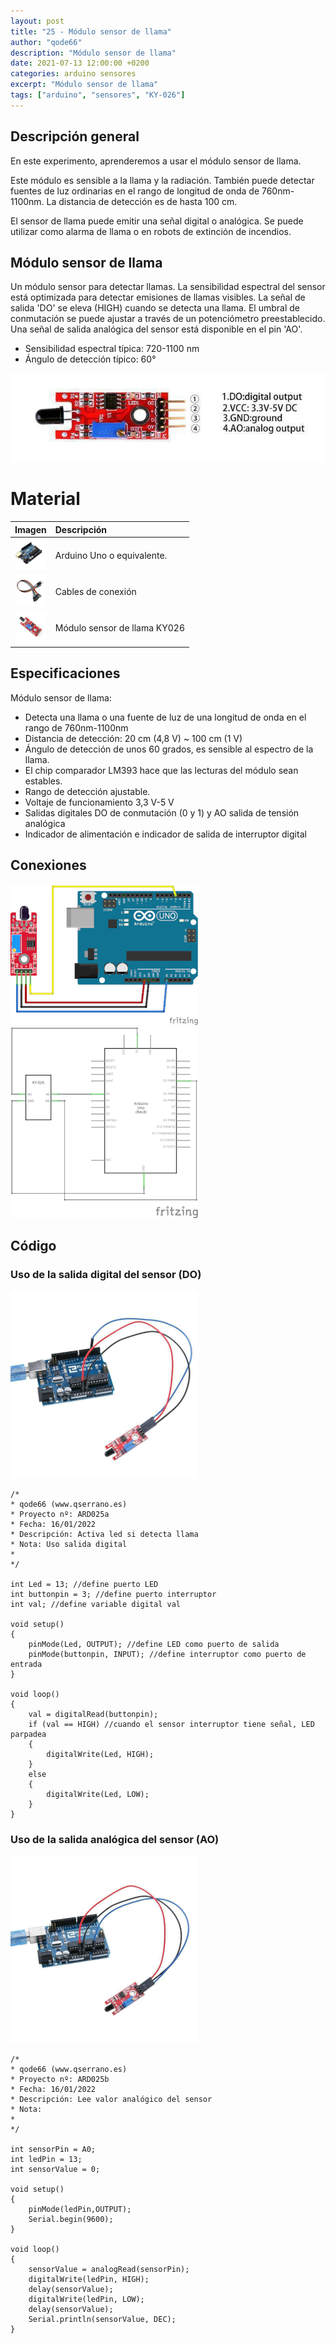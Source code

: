 ```yaml
---
layout: post
title: "25 - Módulo sensor de llama"
author: "qode66"
description: "Módulo sensor de llama"
date: 2021-07-13 12:00:00 +0200
categories: arduino sensores
excerpt: "Módulo sensor de llama"
tags: ["arduino", "sensores", "KY-026"]
---
```


[img1]: /assets/imatges/ard/ard_25_01.png "Pines del módulo KY-026"
[img2]: /assets/imatges/ard/ard_25_02.png "Montaje KY-026"
[img3]: /assets/imatges/ard/ard_25_03.png "Esquema eléctrico KY-026"
[img4]: /assets/imatges/ard/ard_25_04.png "Uso salida digital"
[img5]: /assets/imatges/ard/ard_25_05.png "Uso salida analógica"

## Descripción general

En este experimento, aprenderemos a usar el módulo sensor de llama.

Este módulo es sensible a la llama y la radiación. También puede detectar
fuentes de luz ordinarias en el rango de longitud de onda de 760nm-1100nm.
La distancia de detección es de hasta 100 cm.

El sensor de llama puede emitir una señal digital o analógica. Se puede
utilizar como alarma de llama o en robots de extinción de incendios.

## Módulo sensor de llama

Un módulo sensor para detectar llamas. La sensibilidad espectral del
sensor está optimizada para detectar emisiones de llamas visibles. La
señal de salida 'DO' se eleva (HIGH) cuando se detecta una llama. El
umbral de conmutación se puede ajustar a través de un potenciómetro
preestablecido. Una señal de salida analógica del sensor está disponible en
el pin 'AO'.

- Sensibilidad espectral típica: 720-1100 nm
- Ángulo de detección típico: 60°

![Pines del módulo KY-026][img1]

# Material

|                               Imagen                               | Descripción                  |
| :----------------------------------------------------------------: | :-------------------------- |
| <img src="/assets/imatges/mat/mat_unor3.png" width="50" height="50">  | Arduino Uno o equivalente.   |
| <img src="/assets/imatges/mat/mat_cables.png" width="50" height="50"> | Cables de conexión          |
| <img src="/assets/imatges/mat/mat_KY-026.png" width="50" height="50"> | Módulo sensor de llama KY026 |

## Especificaciones

Módulo sensor de llama:

- Detecta una llama o una fuente de luz de una longitud de onda en el
  rango de 760nm-1100nm
- Distancia de detección: 20 cm (4,8 V) ~ 100 cm (1 V)
- Ángulo de detección de unos 60 grados, es sensible al espectro de la
  llama.
- El chip comparador LM393 hace que las lecturas del módulo sean
  estables.
- Rango de detección ajustable.
- Voltaje de funcionamiento 3,3 V-5 V
- Salidas digitales DO de conmutación (0 y 1) y AO salida de tensión
  analógica
- Indicador de alimentación e indicador de salida de interruptor
  digital

## Conexiones

![Montaje KY-026][img2]
![Esquema eléctrico KY-026][img3]

## Código

### Uso de la salida digital del sensor (DO)

![Uso salida digital][img4]

```Arduino
/*
* qode66 (www.qserrano.es)
* Proyecto nº: ARD025a
* Fecha: 16/01/2022
* Descripción: Activa led si detecta llama
* Nota: Uso salida digital
*
*/

int Led = 13; //define puerto LED
int buttonpin = 3; //define puerto interruptor
int val; //define variable digital val

void setup()
{
    pinMode(Led, OUTPUT); //define LED como puerto de salida
    pinMode(buttonpin, INPUT); //define interruptor como puerto de entrada
}

void loop()
{
    val = digitalRead(buttonpin);
    if (val == HIGH) //cuando el sensor interruptor tiene señal, LED parpadea
    {
        digitalWrite(Led, HIGH);
    }
    else
    {
        digitalWrite(Led, LOW);
    }
}
```

### Uso de la salida analógica del sensor (AO)

![Uso salida analógica][img5]

```Arduino
/*
* qode66 (www.qserrano.es)
* Proyecto nº: ARD025b
* Fecha: 16/01/2022
* Descripción: Lee valor analógico del sensor
* Nota:
*
*/

int sensorPin = A0;
int ledPin = 13;
int sensorValue = 0;

void setup()
{
    pinMode(ledPin,OUTPUT);
    Serial.begin(9600);
}

void loop()
{
    sensorValue = analogRead(sensorPin);
    digitalWrite(ledPin, HIGH);
    delay(sensorValue);
    digitalWrite(ledPin, LOW);
    delay(sensorValue);
    Serial.println(sensorValue, DEC);
}
```

